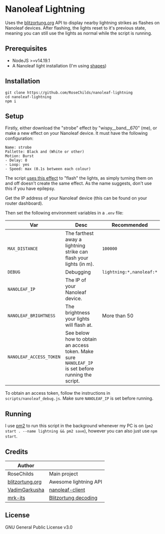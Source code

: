 
# Nanoleaf Lightning

Uses the [blitzortung.org](https://blitzortung.org) API to display nearby lightning strikes as flashes on Nanoleaf devices. After flashing, the lights reset to it's previous state, meaning you can still use the lights as normal while the script is running.

## Prerequisites

- NodeJS >=v14.19.1
- A Nanoleaf light installation (I'm using [shapes](https://nanoleaf.me/en-GB/products/nanoleaf-shapes/))

## Installation
```
git clone https://github.com/RoseChilds/nanoleaf-lightning
cd nanoleaf-lightning
npm i
```

## Setup
Firstly, either download the "strobe" effect by "wispy__band__670" (me), or make a new effect on your Nanoleaf device. It must have the following configuration:
```
Name: strobe
Pallette: Black and (White or other)
Motion: Burst
- Delay: 0
- Loop: yes
- Speed: max (0.1s between each colour)
```
The script [uses this effect](https://github.com/RoseChilds/nanoleaf-lightning/blob/master/classes/Nanoleaf.js#L43-L65) to "flash" the lights, as simply turning them on and off doesn't create the same effect. As the name suggests, don't use this if you have epilepsy.

Get the IP address of your Nanoleaf device (this can be found on your router dashboard).

Then set the following environment variables in a `.env` file:

|Var|Desc|Recommended|
|--|--|--|
|`MAX_DISTANCE`|The farthest away a lightning strike can flash your lights (in m).|`100000`|
|`DEBUG`|Debugging|`lightning:*,nanoleaf:*`
|`NANOLEAF_IP`|The IP of your Nanoleaf device.|
|`NANOLEAF_BRIGHTNESS`|The brightness your lights will flash at.|More than 50
|`NANOLEAF_ACCESS_TOKEN`|See below how to obtain an access token. Make sure `NANOLEAF_IP` is set before running the script.

To obtain an access token, follow the instructions in `scripts/nanoleaf_debug.js`. Make sure `NANOLEAF_IP` is set before running.

## Running
I use [pm2](https://pm2.keymetrics.io/) to run this script in the background whenever my PC is on (`pm2 start . --name lightning && pm2 save`), however you can also just use `npm start`.

## Credits
|Author||
|--|--|
|RoseChilds|Main project|
|[blitzortung.org](https://blitzortung.org)|Awesome lightning API|
|[VadimGarkusha](https://github.com/VadimGarkusha)|[nanoleaf-client](https://github.com/VadimGarkusha/nanoleaf-client)|
|[mrk-its](https://github.com/mrk-its)|[Blitzortung decoding](https://github.com/mrk-its/homeassistant-blitzortung/blob/master/ws_client/ws_client/client.py#L20-L34)

## License
GNU General Public License v3.0
